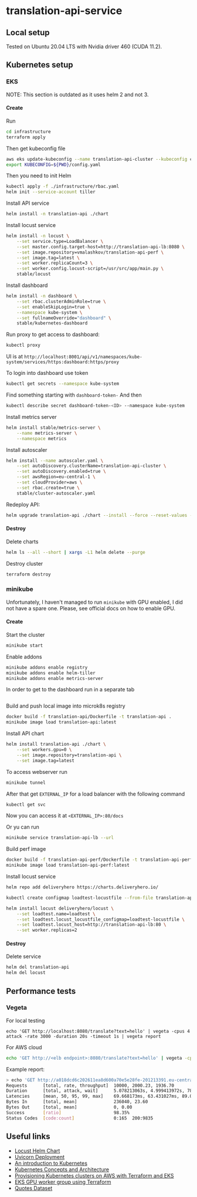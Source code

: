# translation-api-service

## Local setup

Tested on Ubuntu 20.04 LTS with Nvidia driver 460 (CUDA 11.2).

## Kubernetes setup

### EKS

NOTE: This section is outdated as it uses helm 2 and not 3.

#### Create

Run
```bash
cd infrastructure
terraform apply
```

Then get kubeconfig file
```bash
aws eks update-kubeconfig --name translation-api-cluster --kubeconfig config.yaml
export KUBECONFIG=${PWD}/config.yaml
```

Then you need to init Helm
```bash
kubectl apply -f ./infrastructure/rbac.yaml
helm init --service-account tiller
```

Install API service
```bash
helm install -n translation-api ./chart
```

Install locust service
```bash
helm install -n locust \
    --set service.type=LoadBalancer \
    --set master.config.target-host=http://translation-api-lb:8080 \
    --set image.repository=vmalashkov/translation-api-perf \
    --set image.tag=latest \
    --set worker.replicaCount=3 \
    --set worker.config.locust-script=/usr/src/app/main.py \
    stable/locust
```

Install dashboard
```bash
helm install -n dashboard \
    --set rbac.clusterAdminRole=true \
    --set enableSkipLogin=true \
    --namespace kube-system \
    --set fullnameOverride="dashboard" \
    stable/kubernetes-dashboard
```

Run proxy to get access to dashboard:
```bash
kubectl proxy
```

UI is at
`http://localhost:8001/api/v1/namespaces/kube-system/services/https:dashboard:https/proxy`

To login into dashboard use token
```bash
kubectl get secrets --namespace kube-system
```

Find something starting with `dashboard-token-`
And then
```bash
kubectl describe secret dashboard-token-<ID> --namespace kube-system
```

Install metrics server
```bash
helm install stable/metrics-server \
    --name metrics-server \
    --namespace metrics
```

Install autoscaler
```bash
helm install --name autoscaler.yaml \
    --set autoDiscovery.clusterName=translation-api-cluster \
    --set autoDiscovery.enabled=true \
    --set awsRegion=eu-central-1 \
    --set cloudProvider=aws \
    --set rbac.create=true \
    stable/cluster-autoscaler.yaml
```

Redeploy API:
```bash
helm upgrade translation-api ./chart --install --force --reset-values --set image.pullPolicy=Always
```

#### Destroy

Delete charts
```bash
helm ls --all --short | xargs -L1 helm delete --purge
```

Destroy cluster
```bash
terraform destroy
```

### minikube

Unfortunately, I haven't managed to run `minikube` with GPU enabled, I did not have a spare one. Please,
see official docs on how to enable GPU.

#### Create

Start the cluster
```bash
minikube start
```

Enable addons
```bash
minikube addons enable registry
minikube addons enable helm-tiller
minikube addons enable metrics-server
```

In order to get to the dashboard run in a separate tab
```bash

```

Build and push local image into microk8s registry
```bash
docker build -f translation-api/Dockerfile -t translation-api .
minikube image load translation-api:latest
```

Install API chart
```bash
helm install translation-api ./chart \
    --set workers.gpu=0 \
    --set image.repository=translation-api \
    --set image.tag=latest
```

To access webserver run
```bash
minikube tunnel
```

After that get `EXTERNAL_IP` for a load balancer with the following command
```bash
kubectl get svc
```

Now you can access it at `<EXTERNAL_IP>:80/docs`

Or yu can run
```bash
minikube service translation-api-lb --url
```


Build perf image
```bash
docker build -f translation-api-perf/Dockerfile -t translation-api-perf .
minikube image load translation-api-perf:latest
```

Install locust service
```bash
helm repo add deliveryhero https://charts.deliveryhero.io/

kubectl create configmap loadtest-locustfile --from-file translation-api-perf/main.py

helm install locust deliveryhero/locust \
    --set loadtest.name=loadtest \
    --set loadtest.locust_locustfile_configmap=loadtest-locustfile \
    --set loadtest.locust_host=http://translation-api-lb:80 \
    --set worker.replicas=2
```

#### Destroy

Delete service
```bash
helm del translation-api
helm del locust
```

## Performance tests

### Vegeta

For local testing
```
echo 'GET http://localhost:8080/translate?text=hello' | vegeta -cpus 4 attack -rate 3000 -duration 20s -timeout 1s | vegeta report
```

For AWS cloud
```bash
echo 'GET http://<elb endpoint>:8080/translate?text=hello' | vegeta -cpus 4 attack -rate 1000 -duration 5s -timeout 1s | vegeta report
```

Example report:
```bash
> echo 'GET http://a018dcd6c202611ea8d600a70e5e28fe-201213391.eu-central-1.elb.amazonaws.com:8080/translate?text=hello' | vegeta -cpus 4 attack -rate 2000 -duration 5s -timeout 1s | vegeta report
Requests      [total, rate, throughput]  10000, 2000.23, 1936.70
Duration      [total, attack, wait]      5.078213063s, 4.999413972s, 78.799091ms
Latencies     [mean, 50, 95, 99, max]    69.668173ms, 63.431027ms, 89.035634ms, 207.208686ms, 1.000132776s
Bytes In      [total, mean]              236040, 23.60
Bytes Out     [total, mean]              0, 0.00
Success       [ratio]                    98.35%
Status Codes  [code:count]               0:165  200:9835
```

## Useful links

* [Locust Helm Chart](https://github.com/deliveryhero/helm-charts/tree/master/stable/locust)
* [Uvicorn Deployment](https://www.uvicorn.org/deployment/)
* [An introduction to Kubernetes](https://www.jeremyjordan.me/kubernetes/amp/)
* [Kubernetes Concepts and Architecture](https://platform9.com/blog/kubernetes-enterprise-chapter-2-kubernetes-architecture-concepts/)
* [Provisioning Kubernetes clusters on AWS with Terraform and EKS](https://learnk8s.io/terraform-eks)
* [EKS GPU worker group using Terraform](https://stackoverflow.com/questions/65774363/eks-gpu-worker-group-using-terraform)
* [Quotes Dataset](https://www.kaggle.com/akmittal/quotes-dataset)
